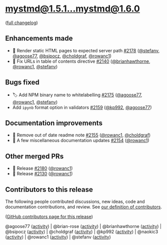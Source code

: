 # mystmd@1.5.1...mystmd@1.6.0

([full changelog](https://github.com/jupyter-book/mystmd/compare/mystmd@1.5.1...mystmd@1.6.0))

## Enhancements made

- 🎯 Render static HTML pages to expected server path [#2178](https://github.com/jupyter-book/mystmd/pull/2178) ([@stefanv](https://github.com/stefanv), [@agoose77](https://github.com/agoose77), [@bsipocz](https://github.com/bsipocz), [@choldgraf](https://github.com/choldgraf), [@rowanc1](https://github.com/rowanc1))
- 🔗 Fix URLs in table of contents directive [#2140](https://github.com/jupyter-book/mystmd/pull/2140) ([@brianhawthorne](https://github.com/brianhawthorne), [@rowanc1](https://github.com/rowanc1), [@stefanv](https://github.com/stefanv))

## Bugs fixed

- 🏷️ Add NPM binary name to whitelabelling [#2175](https://github.com/jupyter-book/mystmd/pull/2175) ([@agoose77](https://github.com/agoose77), [@rowanc1](https://github.com/rowanc1), [@stefanv](https://github.com/stefanv))
- Add `ipynb` format option in validators [#2159](https://github.com/jupyter-book/mystmd/pull/2159) ([@kp992](https://github.com/kp992), [@agoose77](https://github.com/agoose77))

## Documentation improvements

- 📖 Remove out of date readme note [#2155](https://github.com/jupyter-book/mystmd/pull/2155) ([@rowanc1](https://github.com/rowanc1), [@choldgraf](https://github.com/choldgraf))
- 📖 A few miscellaneous documentation updates [#2154](https://github.com/jupyter-book/mystmd/pull/2154) ([@rowanc1](https://github.com/rowanc1))

## Other merged PRs

- 🚀 Release [#2180](https://github.com/jupyter-book/mystmd/pull/2180) ([@rowanc1](https://github.com/rowanc1))
- 🚀 Release [#2130](https://github.com/jupyter-book/mystmd/pull/2130) ([@rowanc1](https://github.com/rowanc1))

## Contributors to this release

The following people contributed discussions, new ideas, code and documentation contributions, and review.
See [our definition of contributors](https://github-activity.readthedocs.io/en/latest/#how-does-this-tool-define-contributions-in-the-reports).

([GitHub contributors page for this release](https://github.com/jupyter-book/mystmd/graphs/contributors?from=2025-07-05&to=2025-07-21&type=c))

@agoose77 ([activity](https://github.com/search?q=repo%3Ajupyter-book%2Fmystmd+involves%3Aagoose77+updated%3A2025-07-05..2025-07-21&type=Issues)) | @brian-rose ([activity](https://github.com/search?q=repo%3Ajupyter-book%2Fmystmd+involves%3Abrian-rose+updated%3A2025-07-05..2025-07-21&type=Issues)) | @brianhawthorne ([activity](https://github.com/search?q=repo%3Ajupyter-book%2Fmystmd+involves%3Abrianhawthorne+updated%3A2025-07-05..2025-07-21&type=Issues)) | @bsipocz ([activity](https://github.com/search?q=repo%3Ajupyter-book%2Fmystmd+involves%3Absipocz+updated%3A2025-07-05..2025-07-21&type=Issues)) | @choldgraf ([activity](https://github.com/search?q=repo%3Ajupyter-book%2Fmystmd+involves%3Acholdgraf+updated%3A2025-07-05..2025-07-21&type=Issues)) | @kp992 ([activity](https://github.com/search?q=repo%3Ajupyter-book%2Fmystmd+involves%3Akp992+updated%3A2025-07-05..2025-07-21&type=Issues)) | @naokic3 ([activity](https://github.com/search?q=repo%3Ajupyter-book%2Fmystmd+involves%3Anaokic3+updated%3A2025-07-05..2025-07-21&type=Issues)) | @rowanc1 ([activity](https://github.com/search?q=repo%3Ajupyter-book%2Fmystmd+involves%3Arowanc1+updated%3A2025-07-05..2025-07-21&type=Issues)) | @stefanv ([activity](https://github.com/search?q=repo%3Ajupyter-book%2Fmystmd+involves%3Astefanv+updated%3A2025-07-05..2025-07-21&type=Issues))
